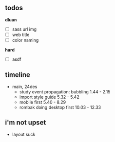 ## todos
**dluan**
- [ ] sass url img
- [ ] web title
- [ ] color naming

**hard**
- [ ] asdf

## timeline
- main, 24des
  - study event propagation: bubbling 1.44 - 2.15
  - import style guide 5.32 - 5.42
  - mobile first 5.40 - 8.29
  - rombak doing desktop first 10.03 - 12.33

## i'm not upset
- layout suck
